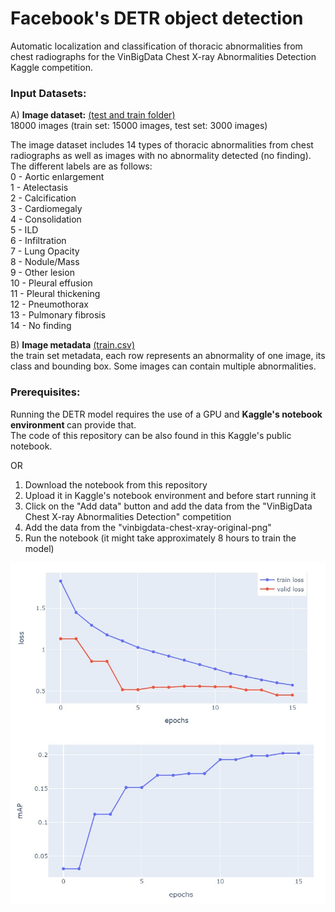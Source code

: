 # Facebook's DETR object detection
Automatic localization and classification of thoracic abnormalities from chest radiographs for the VinBigData Chest X-ray Abnormalities Detection Kaggle competition. 

<b><H3> Input Datasets: </b> </H3>
A) <b> Image dataset:</b> <a href="https://www.kaggle.com/corochann/vinbigdata-chest-xray-original-png?select=train_meta.csv">(test and train folder)</a>  
18000 images (train set: 15000 images, test set: 3000 images)

The image dataset includes 14 types of thoracic abnormalities from chest radiographs as well as images with no abnormality detected (no finding). The different labels are as follows: <br/>
0 - Aortic enlargement <br/>
1 - Atelectasis <br/>
2 - Calcification <br/>
3 - Cardiomegaly <br/>
4 - Consolidation <br/>
5 - ILD <br/>
6 - Infiltration <br/>
7 - Lung Opacity <br/>
8 - Nodule/Mass <br/>
9 - Other lesion <br/>
10 - Pleural effusion <br/>
11 - Pleural thickening <br/>
12 - Pneumothorax <br/>
13 - Pulmonary fibrosis <br/>
14 - No finding <br/>

B) <b>Image metadata</b>  <a href="https://www.kaggle.com/c/vinbigdata-chest-xray-abnormalities-detection/data">(train.csv)</a>  
the train set metadata, each row represents an abnormality of one image, its class and bounding box. Some images can contain multiple abnormalities.

<b> <H3> Prerequisites:</b></H3>
Running the DETR model requires the use of a GPU and <b> Kaggle's notebook environment </b> can provide that. <br/>
The code of this repository can be also found in this Kaggle's public notebook. 

OR 

1) Download the notebook from this repository <br/>
2) Upload it in Kaggle's notebook environment and before start running it  <br/>
3) Click on the "Add data" button and add the data from the "VinBigData Chest X-ray Abnormalities Detection" competition  <br/>
4) Add the data from the "vinbigdata-chest-xray-original-png"  <br/>
5) Run the notebook (it might take approximately 8 hours to train the model) 

                                                                                                                              
<a href="https://github.com/stamatelou/DETR_object_detection/blob/main/training_validation_curve.jpg"><img src="https://github.com/stamatelou/DETR_object_detection/blob/main/training_validation_curve.jpg" align="left" width="600" ></a>   

<a href="https://github.com/stamatelou/DETR_object_detection/blob/main/map_curve.jpg"><img src="https://github.com/stamatelou/DETR_object_detection/blob/main/map_curve.jpg" align="left" width="600" ></a>  


                                                                                                                              
